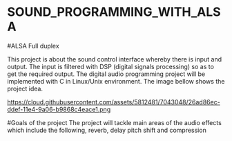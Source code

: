 # SOUND_PROGRAMMING_WITH_ALSA
#ALSA Full duplex


This project is about the sound control interface whereby there is input and output. The input is filtered with DSP (digital signals processing) so as to get the required output. The digital audio programming project will be implemented with C in Linux/Unix environment. The image bellow shows the project idea.

https://cloud.githubusercontent.com/assets/5812481/7043048/26ad86ec-ddef-11e4-9a06-b9868c4eace1.png
 
#Goals of the project
The project will tackle main areas of the audio effects which include the following, reverb, delay pitch shift and compression


